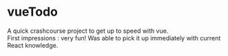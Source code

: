 # vueTodo
A quick crashcourse project to get up to speed with vue.  
First impressions : very fun!  Was able to pick it up immediately with current React knowledge.
